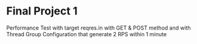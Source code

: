 
# Final Project 1

Performance Test with target reqres.in with GET & POST method and with Thread Group Configuration that generate 2 RPS within 1 minute

